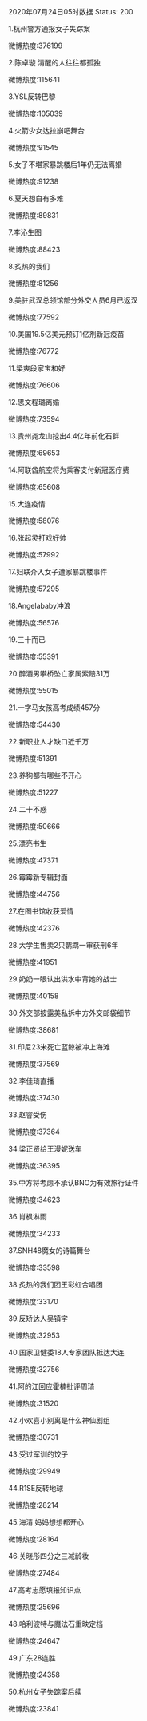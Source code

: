2020年07月24日05时数据
Status: 200

1.杭州警方通报女子失踪案

微博热度:376199

2.陈卓璇 清醒的人往往都孤独

微博热度:115641

3.YSL反转巴黎

微博热度:105039

4.火箭少女达拉崩吧舞台

微博热度:91545

5.女子不堪家暴跳楼后1年仍无法离婚

微博热度:91238

6.夏天想白有多难

微博热度:89831

7.李沁生图

微博热度:88423

8.炙热的我们

微博热度:81256

9.美驻武汉总领馆部分外交人员6月已返汉

微博热度:77592

10.美国19.5亿美元预订1亿剂新冠疫苗

微博热度:76772

11.梁爽段家宝和好

微博热度:76606

12.思文程璐离婚

微博热度:73594

13.贵州尧龙山挖出4.4亿年前化石群

微博热度:69653

14.阿联酋航空将为乘客支付新冠医疗费

微博热度:65608

15.大连疫情

微博热度:58076

16.张起灵打戏好帅

微博热度:57992

17.妇联介入女子遭家暴跳楼事件

微博热度:57295

18.Angelababy冲浪

微博热度:56576

19.三十而已

微博热度:55391

20.醉酒男攀桥坠亡家属索赔31万

微博热度:55015

21.一字马女孩高考成绩457分

微博热度:54430

22.新职业人才缺口近千万

微博热度:51391

23.养狗都有哪些不开心

微博热度:51227

24.二十不惑

微博热度:50666

25.漂亮书生

微博热度:47371

26.霉霉新专辑封面

微博热度:44756

27.在图书馆收获爱情

微博热度:42376

28.大学生售卖2只鹦鹉一审获刑6年

微博热度:41951

29.奶奶一眼认出洪水中背她的战士

微博热度:40158

30.外交部披露美私拆中方外交邮袋细节

微博热度:38681

31.印尼23米死亡蓝鲸被冲上海滩

微博热度:37569

32.李佳琦直播

微博热度:37430

33.赵睿受伤

微博热度:37364

34.梁正贤给王漫妮送车

微博热度:36395

35.中方将考虑不承认BNO为有效旅行证件

微博热度:34623

36.肖枫淋雨

微博热度:34233

37.SNH48魔女的诗篇舞台

微博热度:33598

38.炙热的我们团王彩虹合唱团

微博热度:33170

39.反矫达人吴镇宇

微博热度:32953

40.国家卫健委18人专家团队抵达大连

微博热度:32756

41.阿的江回应霍楠批评周琦

微博热度:31520

42.小欢喜小别离是什么神仙剧组

微博热度:30731

43.受过军训的饺子

微博热度:29949

44.R1SE反转地球

微博热度:28214

45.海清 妈妈想想都开心

微博热度:28164

46.关晓彤四分之三减龄妆

微博热度:27484

47.高考志愿填报知识点

微博热度:25696

48.哈利波特与魔法石重映定档

微博热度:24647

49.广东28连胜

微博热度:24358

50.杭州女子失踪案后续

微博热度:23841

